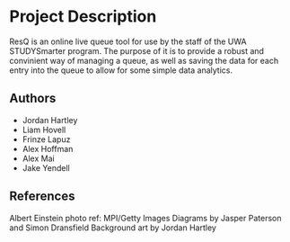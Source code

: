 # Project Description

ResQ is an online live queue tool for use by the staff of the UWA STUDYSmarter program. The purpose of it is to provide a robust and convinient way of managing a queue, as well as saving the data for each entry into the queue to allow for some simple data analytics.

## Authors

- Jordan Hartley
- Liam Hovell
- Frinze Lapuz
- Alex Hoffman
- Alex Mai
- Jake Yendell

## References

Albert Einstein photo ref: MPI/Getty Images
Diagrams by Jasper Paterson and Simon Dransfield
Background art by Jordan Hartley
